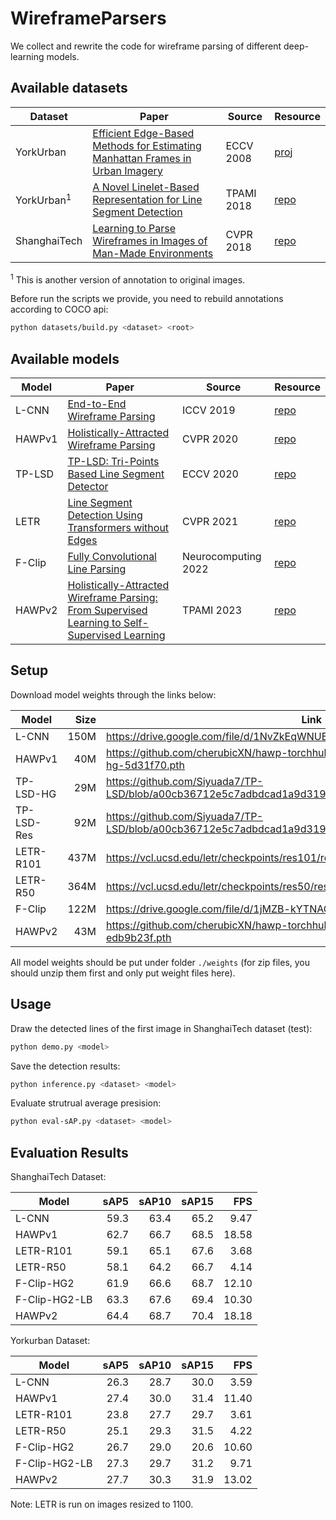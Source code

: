 # WireframeParsers

We collect and rewrite the code for wireframe parsing of different deep-learning models.

## Available datasets

| Dataset      | Paper | Source | Resource |
|--------------|-------|--------|----------|
| YorkUrban    | [Efficient Edge-Based Methods for Estimating Manhattan Frames in Urban Imagery](https://elderlab.yorku.ca/wp-content/uploads/2017/02/pdenisThesis.pdf) | ECCV 2008 | [proj](https://www.elderlab.yorku.ca/resources/york-urban-line-segment-database-information/) |
| YorkUrban<sup>1</sup> | [A Novel Linelet-Based Representation for Line Segment Detection](https://ieeexplore.ieee.org/document/7926451) | TPAMI 2018 | [repo](https://github.com/NamgyuCho/Linelet-code-and-YorkUrban-LineSegment-DB/tree/1dae1378153e5ec2d15de68489d7e4f6ca865e5e)  |
| ShanghaiTech | [Learning to Parse Wireframes in Images of Man-Made Environments](https://arxiv.org/abs/2007.07527v1) | CVPR 2018 | [repo](https://github.com/huangkuns/wireframe/tree/d76e7406b3581ca8df26da0e0a4ec3bd14a8184d) |

<sup>1</sup> This is another version of annotation to original images.

Before run the scripts we provide, you need to rebuild annotations according to COCO api:
```bash
python datasets/build.py <dataset> <root>
```

## Available models

| Model  | Paper | Source | Resource |
|--------|-------|--------|----------|
| L-CNN  | [End-to-End Wireframe Parsing](https://arxiv.org/abs/1905.03246v3) | ICCV 2019 | [repo](https://github.com/zhou13/lcnn/tree/57524636bc4614a32beac1af3b31f66ded2122ae) |
| HAWPv1 | [Holistically-Attracted Wireframe Parsing](https://arxiv.org/abs/2003.01663v1) | CVPR 2020  | [repo](https://github.com/cherubicXN/hawp/tree/642f402c238285550a0c1bc2fad3eb91af16415e) |
| TP-LSD | [TP-LSD: Tri-Points Based Line Segment Detector](https://arxiv.org/abs/2009.05505v1) | ECCV 2020 | [repo](https://github.com/Siyuada7/TP-LSD/tree/a00cb36712e5c7adbdcad1a9d319dde6b53472c6) |
| LETR   | [Line Segment Detection Using Transformers without Edges](https://arxiv.org/abs/2101.01909v2) | CVPR 2021 | [repo](https://github.com/mlpc-ucsd/LETR/tree/6022fbd9df65569f4a82b1ac065bee8f26fc4ca6) |
| F-Clip | [Fully Convolutional Line Parsing](https://arxiv.org/abs/2104.11207v3) | Neurocomputing 2022 | [repo](https://github.com/Delay-Xili/F-Clip/tree/e30d307e728aa530b5601e4581510bcd6093b620) |
| HAWPv2 | [Holistically-Attracted Wireframe Parsing: From Supervised Learning to Self-Supervised Learning](https://arxiv.org/abs/2210.12971v2) | TPAMI 2023 | [repo](https://github.com/cherubicXN/hawp/tree/027c39753933da8713e579130976616f380ce54d) |

## Setup

Download model weights through the links below:

| Model      | Size | Link |
|------------|-----:|------|
| L-CNN      | 150M | https://drive.google.com/file/d/1NvZkEqWNUBAfuhFPNGiCItjy4iU0UOy2 |
| HAWPv1     | 40M  | https://github.com/cherubicXN/hawp-torchhub/releases/download/0.1/model-hawp-hg-5d31f70.pth |
| TP-LSD-HG  | 29M  | https://github.com/Siyuada7/TP-LSD/blob/a00cb36712e5c7adbdcad1a9d319dde6b53472c6/pretraineds/HG128.pth |
| TP-LSD-Res | 92M  | https://github.com/Siyuada7/TP-LSD/blob/a00cb36712e5c7adbdcad1a9d319dde6b53472c6/pretraineds/Res512.pth |
| LETR-R101  | 437M | https://vcl.ucsd.edu/letr/checkpoints/res101/res101_stage2_focal.zip |
| LETR-R50   | 364M | https://vcl.ucsd.edu/letr/checkpoints/res50/res50_stage2_focal.zip |
| F-Clip     | 122M | https://drive.google.com/file/d/1jMZB-kYTNAGaVPW0FBLTAQMc3m3vR-_P |
| HAWPv2     | 43M  | https://github.com/cherubicXN/hawp-torchhub/releases/download/HAWPv2/hawpv2-edb9b23f.pth |

All model weights should be put under folder `./weights` (for zip files, you should unzip them first and only put weight files here).

## Usage

Draw the detected lines of the first image in ShanghaiTech dataset (test):
```bash
python demo.py <model>
```

Save the detection results:
```bash
python inference.py <dataset> <model>
```

Evaluate strutrual average presision:
```bash
python eval-sAP.py <dataset> <model>
```

## Evaluation Results

ShanghaiTech Dataset:

| Model         | sAP5 | sAP10 | sAP15 | FPS   |
|---------------|-----:|------:|------:|------:|
| L-CNN         | 59.3 | 63.4  | 65.2  | 9.47  |
| HAWPv1        | 62.7 | 66.7  | 68.5  | 18.58 |
| LETR-R101     | 59.1 | 65.1  | 67.6  | 3.68  |
| LETR-R50      | 58.1 | 64.2  | 66.7  | 4.14  |
| F-Clip-HG2    | 61.9 | 66.6  | 68.7  | 12.10 |
| F-Clip-HG2-LB | 63.3 | 67.6  | 69.4  | 10.30 |
| HAWPv2        | 64.4 | 68.7  | 70.4  | 18.18 |

Yorkurban Dataset:

| Model         | sAP5 | sAP10 | sAP15 | FPS   |
|---------------|-----:|------:|------:|------:|
| L-CNN         | 26.3 | 28.7  | 30.0  | 3.59  |
| HAWPv1        | 27.4 | 30.0  | 31.4  | 11.40 |
| LETR-R101     | 23.8 | 27.7  | 29.7  | 3.61  |
| LETR-R50      | 25.1 | 29.3  | 31.5  | 4.22  |
| F-Clip-HG2    | 26.7 | 29.0  | 20.6  | 10.60 |
| F-Clip-HG2-LB | 27.3 | 29.7  | 31.2  | 9.71  |
| HAWPv2        | 27.7 | 30.3  | 31.9  | 13.02 |

Note: LETR is run on images resized to 1100.